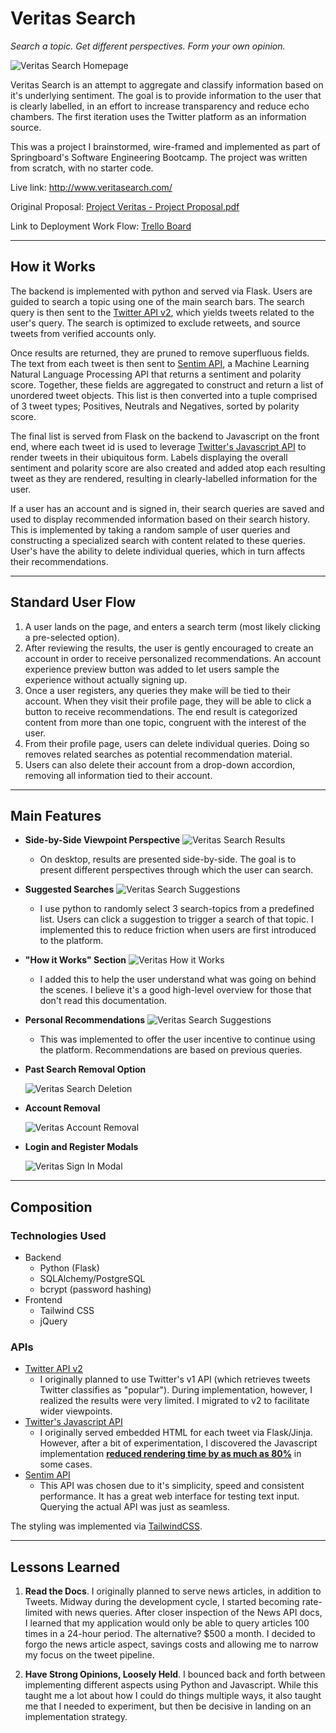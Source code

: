 # Veritas Search

_Search a topic. Get different perspectives. Form your own opinion._

<img src="https://github.com/jwhudnall/Veritasearch/blob/main/static/images/veritas-homepage-rev1.jpg?raw=true" alt="Veritas Search Homepage" >

Veritas Search is an attempt to aggregate and classify information based on it's underlying sentiment. The goal is to provide information to the user that is clearly labelled, in an effort to increase transparency and reduce echo chambers. The first iteration uses the Twitter platform as an information source.

This was a project I brainstormed, wire-framed and implemented as part of Springboard's Software Engineering Bootcamp. The project was written from scratch, with no starter code.

Live link: http://www.veritasearch.com/

Original Proposal: <a href="https://github.com/jwhudnall/Springboard-Capstone-1/blob/main/Project%20Veritas%20-%20Capstone%201%20Project%20Proposal.pdf">Project Veritas - Project Proposal.pdf</a>

Link to Deployment Work Flow: <a href="https://trello.com/b/cRnB6FPG/capstone-1">Trello Board</a>

<hr>

## How it Works

The backend is implemented with python and served via Flask. Users are guided to search a topic using one of the main search bars. The search query is then sent to the <a href="https://developer.twitter.com/en/docs/twitter-api">Twitter API v2</a>, which yields tweets related to the user's query. The search is optimized to exclude retweets, and source tweets from verified accounts only.

Once results are returned, they are pruned to remove superfluous fields. The text from each tweet is then sent to <a href="https://sentim-api.herokuapp.com/">Sentim API</a>, a Machine Learning Natural Language Processing API that returns a sentiment and polarity score. Together, these fields are aggregated to construct and return a list of unordered tweet objects. This list is then converted into a tuple comprised of 3 tweet types; Positives, Neutrals and Negatives, sorted by polarity score.

The final list is served from Flask on the backend to Javascript on the front end, where each tweet id is used to leverage <a href="https://developer.twitter.com/en/docs/twitter-for-websites/javascript-api/guides/scripting-factory-functions">Twitter's Javascript API</a> to render tweets in their ubiquitous form. Labels displaying the overall sentiment and polarity score are also created and added atop each resulting tweet as they are rendered, resulting in clearly-labelled information for the user.

If a user has an account and is signed in, their search queries are saved and used to display recommended information based on their search history. This is implemented by taking a random sample of user queries and constructing a specialized search with content related to these queries. User's have the ability to delete individual queries, which in turn affects their recommendations.

<hr>

## Standard User Flow

1. A user lands on the page, and enters a search term (most likely clicking a pre-selected option).
2. After reviewing the results, the user is gently encouraged to create an account in order to receive personalized recommendations. An account experience preview button was added to let users sample the experience without actually signing up.
3. Once a user registers, any queries they make will be tied to their account. When they visit their profile page, they will be able to click a button to receive recommendations. The end result is categorized content from more than one topic, congruent with the interest of the user.
4. From their profile page, users can delete individual queries. Doing so removes related searches as potential recommendation material.
5. Users can also delete their account from a drop-down accordion, removing all information tied to their account.
<hr>

## Main Features

- **Side-by-Side Viewpoint Perspective** 
  <img src="https://github.com/jwhudnall/Springboard-Capstone-1/blob/main/static/images/readme-images/veritas-results.jpg?raw=true" alt="Veritas Search Results">
  - On desktop, results are presented side-by-side. The goal is to present different perspectives through which the user can search.

- **Suggested Searches** 
  <img src="https://raw.githubusercontent.com/jwhudnall/Springboard-Capstone-1/main/static/images/readme-images/veritas-suggested-searches.jpg" alt="Veritas Search Suggestions">
  - I use python to randomly select 3 search-topics from a predefined list. Users can click a suggestion to trigger a search of that topic. I implemented this to reduce friction when users are first introduced to the platform.

- **"How it Works" Section**
  <img src="https://raw.githubusercontent.com/jwhudnall/Springboard-Capstone-1/main/static/images/readme-images/veritas-how-it-works.jpg" alt="Veritas How it Works">
  - I added this to help the user understand what was going on behind the scenes. I believe it's a good high-level overview for those that don't read this documentation.

- **Personal Recommendations** 
  <img src="https://github.com/jwhudnall/Springboard-Capstone-1/blob/main/static/images/readme-images/veritas-recommendations.jpg?raw=true" alt="Veritas Search Suggestions">
  - This was implemented to offer the user incentive to continue using the platform. Recommendations are based on previous queries.
 

- **Past Search Removal Option**

  <img src="https://raw.githubusercontent.com/jwhudnall/Springboard-Capstone-1/main/static/images/readme-images/veritas-query-removal.jpg" alt="Veritas Search Deletion">

- **Account Removal** 

  <img src="https://raw.githubusercontent.com/jwhudnall/Springboard-Capstone-1/main/static/images/readme-images/veritas-delete-account.jpg" alt="Veritas Account Removal">

- **Login and Register Modals** 

  <img src="https://github.com/jwhudnall/Springboard-Capstone-1/blob/main/static/images/readme-images/veritas-modals.jpg?raw=true" alt="Veritas Sign In Modal">
<hr>

## Composition
### Technologies Used
- Backend
  - Python (Flask)
  - SQLAlchemy/PostgreSQL
  - bcrypt (password hashing)
- Frontend
  - Tailwind CSS
  - jQuery 

### APIs
- <a href="https://developer.twitter.com/en/docs/twitter-api">Twitter API v2</a>
  - I originally planned to use Twitter's v1 API (which retrieves tweets Twitter classifies as "popular"). During implementation, however, I realized the results were very limited. I migrated to v2 to facilitate wider viewpoints.
- <a href="https://developer.twitter.com/en/docs/twitter-for-websites/javascript-api/guides/scripting-factory-functions">Twitter's Javascript API</a>
  - I originally served embedded HTML for each tweet via Flask/Jinja. However, after a bit of experimentation, I discovered the Javascript implementation <ins>**reduced rendering time by as much as 80%**</ins> in some cases.
- <a href="https://sentim-api.herokuapp.com/">Sentim API</a>
  - This API was chosen due to it's simplicity, speed and consistent performance. It has a great web interface for testing text input. Querying the actual API was just as seamless.

The styling was implemented via <a href="https://tailwindcss.com/">TailwindCSS</a>.

<hr>

## Lessons Learned

1. **Read the Docs**. I originally planned to serve news articles, in addition to Tweets. Midway during the development cycle, I started becoming rate-limited with news queries. After closer inspection of the News API docs, I learned that my application would only be able to query articles 100 times in a 24-hour period. The alternative? $500 a month. I decided to forgo the news article aspect, savings costs and allowing me to narrow my focus on the tweet pipeline.

2. **Have Strong Opinions, Loosely Held**. I bounced back and forth between implementing different aspects using Python and Javascript. While this taught me a lot about how I could do things multiple ways, it also taught me that I needed to experiment, but then be decisive in landing on an implementation strategy.
